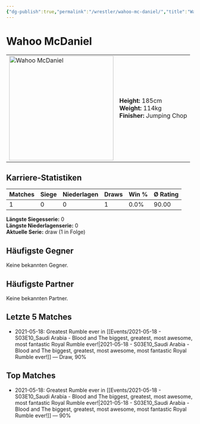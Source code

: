 ```yaml
---
{"dg-publish":true,"permalink":"/wrestler/wahoo-mc-daniel/","title":"Wahoo McDaniel","tags":["wrestler"],"noteIcon":""}
---
```



# Wahoo McDaniel

<table>
        <tr>
        <td><img src="https://github.com/CptSpaulding1980/choke-slam-wrestling/releases/download/images/Wahoo_McDaniel.png" width="280" alt="Wahoo McDaniel"></td>
        <td>
        <b>Height:</b> 185cm<br>
        <b>Weight:</b> 114kg<br>
        <b>Finisher:</b> Jumping Chop<br>
        </td>
        </tr>
        </table>
        

## Karriere-Statistiken

| Matches | Siege | Niederlagen | Draws | Win % | Ø Rating |
|---------|-------|-------------|-------|-------|-----------|
| 1 | 0 | 0 | 1 | 0.0% | 90.00 |

**Längste Siegesserie:** 0<br>**Längste Niederlagenserie:** 0<br>**Aktuelle Serie:** draw (1 in Folge)


## Häufigste Gegner
Keine bekannten Gegner.

## Häufigste Partner
Keine bekannten Partner.

## Letzte 5 Matches
- 2021-05-18: Greatest Rumble ever in [[Events/2021-05-18 - S03E10_Saudi Arabia - Blood and The biggest, greatest, most awesome, most fantastic Royal Rumble ever!\|2021-05-18 - S03E10_Saudi Arabia - Blood and The biggest, greatest, most awesome, most fantastic Royal Rumble ever!]] — Draw, 90%

## Top Matches
- 2021-05-18: Greatest Rumble ever in [[Events/2021-05-18 - S03E10_Saudi Arabia - Blood and The biggest, greatest, most awesome, most fantastic Royal Rumble ever!\|2021-05-18 - S03E10_Saudi Arabia - Blood and The biggest, greatest, most awesome, most fantastic Royal Rumble ever!]] — 90%
